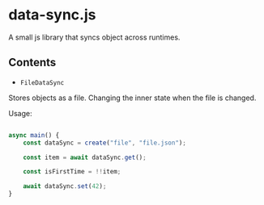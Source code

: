 # data-sync.js

A small js library that syncs object across runtimes.

## Contents

- `FileDataSync`

Stores objects as a file. Changing the inner state when the file is changed.

Usage:

```js

async main() {
    const dataSync = create("file", "file.json"); 

    const item = await dataSync.get();

    const isFirstTime = !!item;

    await dataSync.set(42);
}
```
